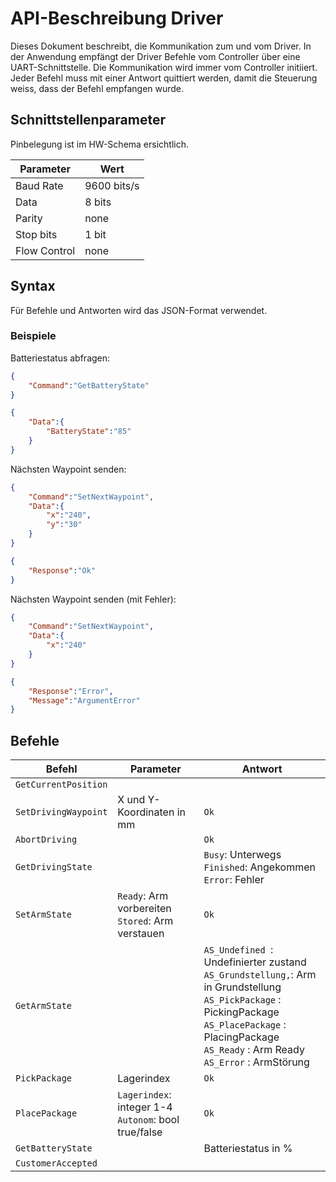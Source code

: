 # API-Beschreibung Driver

Dieses Dokument beschreibt, die Kommunikation zum und vom Driver. In der Anwendung empfängt der Driver Befehle vom Controller über eine UART-Schnittstelle. Die Kommunikation wird immer vom Controller initiiert. Jeder Befehl muss mit einer Antwort quittiert werden, damit die Steuerung weiss, dass der Befehl empfangen wurde. 

## Schnittstellenparameter

Pinbelegung ist im HW-Schema ersichtlich.

| Parameter    | Wert        |
| ------------ | ----------- |
| Baud Rate    | 9600 bits/s |
| Data         | 8 bits      |
| Parity       | none        |
| Stop bits    | 1 bit       |
| Flow Control | none        |

## Syntax

Für Befehle und Antworten wird das JSON-Format verwendet.

### Beispiele

Batteriestatus abfragen:

```json
{
    "Command":"GetBatteryState"
}
```

```json
{
    "Data":{
        "BatteryState":"85"
    }
}
```

Nächsten Waypoint senden:

```json
{
    "Command":"SetNextWaypoint",
    "Data":{
        "x":"240",
        "y":"30"
    }
}
```

```json
{
    "Response":"Ok"
}
```

Nächsten Waypoint senden (mit Fehler):

```json
{
    "Command":"SetNextWaypoint",
    "Data":{
        "x":"240"
    }
}
```

```json
{
    "Response":"Error",
    "Message":"ArgumentError"
}
```

## Befehle

| Befehl               | Parameter                                           | Antwort                                                        |
| -------------------- | --------------------------------------------------- | -------------------------------------------------------------- |
| `GetCurrentPosition` |                                                     |                                                                |
| `SetDrivingWaypoint` | X und Y-Koordinaten in mm                           | `Ok`                                                           |
| `AbortDriving`       |                                                     | `Ok`                                                           |
| `GetDrivingState`    |                                                     | `Busy`: Unterwegs<br>`Finished`: Angekommen<br>`Error`: Fehler |
| `SetArmState`        | `Ready`: Arm vorbereiten<br>`Stored`: Arm verstauen | `Ok`                                                           |
| `GetArmState`        |                                                     | `AS_Undefined `: Undefinierter zustand <br>`AS_Grundstellung,`: Arm in Grundstellung <br> `AS_PickPackage` : PickingPackage <br> `AS_PlacePackage` : PlacingPackage <br> `AS_Ready` : Arm Ready <br> `AS_Error`  : ArmStörung          |
| `PickPackage`        | Lagerindex                                          | `Ok`                                                           |
| `PlacePackage`       | `Lagerindex`: integer 1-4<br>`Autonom`: bool true/false                              | `Ok`                                                           |
| `GetBatteryState`    |                                                     | Batteriestatus in %                                            |
| `CustomerAccepted`   |                                                     |                                                                |
